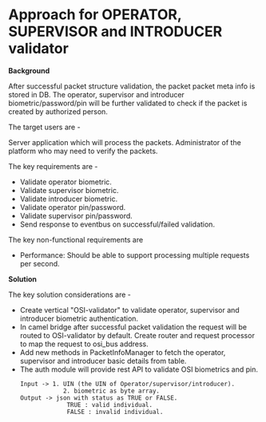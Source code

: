 # Approach for OPERATOR, SUPERVISOR and INTRODUCER validator

**Background**

After successful packet structure validation, the packet packet meta info is stored in DB. The operator, supervisor and introducer biometric/password/pin will be further validated to check if the packet is created by authorized person.

The target users are -

Server application which will process the packets.
Administrator of the platform who may need to verify the packets.

The key requirements are -
-	Validate operator biometric.
-	Validate supervisor biometric.
-	Validate introducer biometric.
- Validate operator pin/password.
- Validate supervisor pin/password.
-	Send response to eventbus on successful/failed validation.

The key non-functional requirements are
-	Performance: Should be able to support processing multiple requests per second.

**Solution**

The key solution considerations are -
- Create vertical "OSI-validator" to validate operator, supervisor and introducer biometric authentication.
- In camel bridge after successful packet validation the request will be routed to OSI-validator by default. Create router and request processor to map the request to osi_bus address.
- Add new methods in PacketInfoManager to fetch the operator, supervisor and introducer basic details from table.
- The auth module will provide rest API to validate OSI biometrics and pin. 
    ```
    Input -> 1. UIN (the UIN of Operator/supervisor/introducer).
                2. biometric as byte array.
    Output -> json with status as TRUE or FALSE.
                 TRUE : valid individual.
                 FALSE : invalid individual.
    ```

